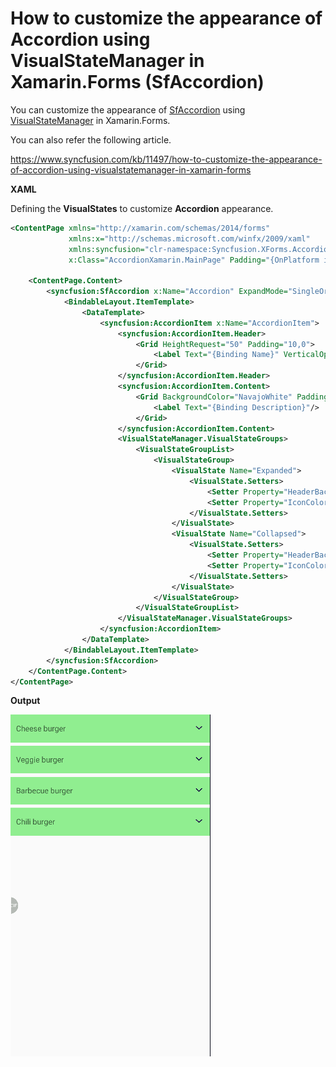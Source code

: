 # How to customize the appearance of  Accordion using VisualStateManager in Xamarin.Forms (SfAccordion)

You can customize the appearance of [SfAccordion](https://help.syncfusion.com/xamarin/accordion/getting-started?) using [VisualStateManager](https://help.syncfusion.com/xamarin/accordion/appearance?_ga=2.36226467.244544536.1588564846-1204678185.1570168583#visual-state-manager) in Xamarin.Forms.

You can also refer the following article.

https://www.syncfusion.com/kb/11497/how-to-customize-the-appearance-of-accordion-using-visualstatemanager-in-xamarin-forms

**XAML**

Defining the **VisualStates** to customize **Accordion** appearance.
``` xml
<ContentPage xmlns="http://xamarin.com/schemas/2014/forms"
             xmlns:x="http://schemas.microsoft.com/winfx/2009/xaml"
             xmlns:syncfusion="clr-namespace:Syncfusion.XForms.Accordion;assembly=Syncfusion.Expander.XForms"
             x:Class="AccordionXamarin.MainPage" Padding="{OnPlatform iOS='0,40,0,0'}">
 
    <ContentPage.Content>
        <syncfusion:SfAccordion x:Name="Accordion" ExpandMode="SingleOrNone" BindableLayout.ItemsSource="{Binding Info}">
            <BindableLayout.ItemTemplate>
                <DataTemplate>
                    <syncfusion:AccordionItem x:Name="AccordionItem">
                        <syncfusion:AccordionItem.Header>
                            <Grid HeightRequest="50" Padding="10,0">
                                <Label Text="{Binding Name}" VerticalOptions="Center" HorizontalOptions="StartAndExpand"/>
                            </Grid>
                        </syncfusion:AccordionItem.Header>
                        <syncfusion:AccordionItem.Content>
                            <Grid BackgroundColor="NavajoWhite" Padding="10">
                                <Label Text="{Binding Description}"/>
                            </Grid>
                        </syncfusion:AccordionItem.Content>
                        <VisualStateManager.VisualStateGroups>
                            <VisualStateGroupList>
                                <VisualStateGroup>
                                    <VisualState Name="Expanded">
                                        <VisualState.Setters>
                                            <Setter Property="HeaderBackgroundColor" Value="LightPink"/>
                                            <Setter Property="IconColor" Value="Red"/>
                                        </VisualState.Setters>
                                    </VisualState>
                                    <VisualState Name="Collapsed">
                                        <VisualState.Setters>
                                            <Setter Property="HeaderBackgroundColor" Value="LightGreen"/>
                                            <Setter Property="IconColor" Value="Blue"/>
                                        </VisualState.Setters>
                                    </VisualState>
                                </VisualStateGroup>
                            </VisualStateGroupList>
                        </VisualStateManager.VisualStateGroups>
                    </syncfusion:AccordionItem>
                </DataTemplate>
            </BindableLayout.ItemTemplate>
        </syncfusion:SfAccordion>
    </ContentPage.Content>
</ContentPage>
```
**Output**

![VisualStateManagerAccordion](https://github.com/SyncfusionExamples/accordion-visualstatemanager-xamarin/blob/master/ScreenShots/VisualStateManagerAccordion.gif)
